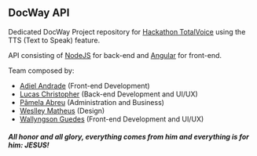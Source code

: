 ## DocWay API

Dedicated DocWay Project repository for [Hackathon TotalVoice](http://hackathontotalvoice.shawee.io/)
using the TTS (Text to Speak) feature.

API consisting of [NodeJS](https://nodejs.org) for back-end and [Angular](https://angular.io/) for front-end. 

Team composed by:

- [Adiel Andrade](https://www.linkedin.com/in/adiel-andrade-098922193/) (Front-end Development)
- [Lucas Christopher](https://www.linkedin.com/in/lucaschristopheer/) (Back-end Development and UI/UX)
- [Pâmela Abreu](https://www.linkedin.com/in/p%C3%A2mela-de-abreu-teixeira-2571bb170/) (Administration and Business)
- [Weslley Matheus](https://www.linkedin.com/in/wesmath3us/) (Design)
- [Wallyngson Guedes](https://www.linkedin.com/in/wallyngson/) (Front-end Development and UI/UX)

##### _All honor and all glory, everything comes from him and everything is for him: JESUS!_
